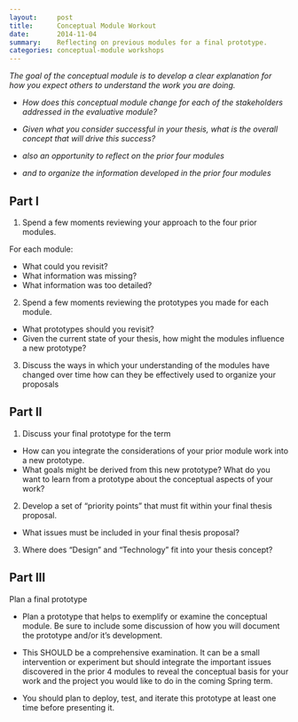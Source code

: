 ```yaml
---
layout:     post
title:      Conceptual Module Workout
date:       2014-11-04
summary:    Reflecting on previous modules for a final prototype.
categories: conceptual-module workshops
---
```

*The goal of the conceptual module is to develop a clear explanation for how you expect others to understand the work you are doing.*

- *How does this conceptual module change for each of the stakeholders addressed in the evaluative module?*

- *Given what you consider successful in your thesis, what is the overall concept that will drive this success?*

- *also an opportunity to reflect on the prior four modules*

- *and to organize the information developed in the prior four modules*

## Part I

1. Spend a few moments reviewing your approach to the four prior modules.

For each module:

- What could you revisit?
- What information was missing?
- What information was too detailed?

2. Spend a few moments reviewing the prototypes you made for each module.

- What prototypes should you revisit?
- Given the current state of your thesis, how might the modules influence a new prototype?

3. Discuss the ways in which your understanding of the modules have changed over time how can they be effectively used to organize your proposals

## Part II

1. Discuss your final prototype for the term

- How can you integrate the considerations of your prior module work into a new prototype.
- What goals might be derived from this new prototype? What do you want to learn from a prototype about the conceptual aspects of your work?

2. Develop a set of “priority points” that must fit within your final thesis proposal.

- What issues must be included in your final thesis proposal?

3. Where does “Design” and “Technology” fit into your thesis concept?

## Part III
Plan a final prototype

- Plan a prototype that helps to exemplify or examine the conceptual module. Be sure to include some discussion of how you will document the prototype and/or it’s development.

- This SHOULD be a comprehensive examination. It can be a small intervention or experiment but should integrate the important issues discovered in the prior 4 modules to reveal the conceptual basis for your work and the project you would like to do in the coming Spring term.

- You should plan to deploy, test, and iterate this prototype at least one time before presenting it.